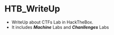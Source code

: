 # HTB_WriteUp
+ WriteUp about CTFs Lab in HackTheBox.
+ It includes ***Machine*** Labs and ***Chanllenges*** Labs

